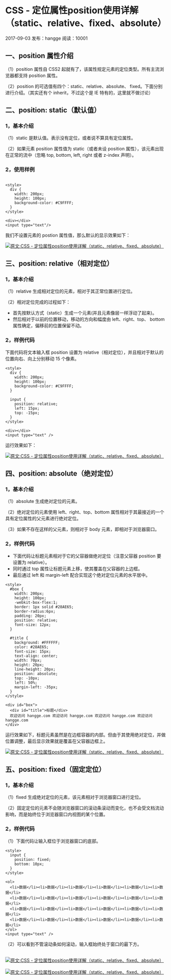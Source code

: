 # CSS \- 定位属性position使用详解（static、relative、fixed、absolute）

2017\-09\-03 发布：hangge 阅读：10001

## 一、position 属性介绍

（1）position 属性自 CSS2 起就有了，该属性规定元素的定位类型。所有主流浏览器都支持 position 属性。

（2）position 的可选值有四个：static、relative、absolute、 fixed。下面分别进行介绍。（其实还有个 inherit，不过这个是 IE 特有的，这里就不做讨论）

## 二、position: static（默认值）

### 1，基本介绍

（1）static 是默认值。表示没有定位，或者说不算具有定位属性。

（2）如果元素 position 属性值为 static（或者未设 position 属性），该元素出现在正常的流中（忽略 top, bottom, left, right 或者 z\-index 声明）。

### 2，使用样例

```

<style>
  div {
    width: 200px;
    height: 100px;
    background-color: #C9FFFF;
  }
</style>
 
<div></div>
<input type="text"/>

 ```

我们不设置元素的 postion 属性值，那么默认的显示效果如下：

[![原文:CSS - 定位属性position使用详解（static、relative、fixed、absolute）](https://www.hangge.com/blog_uploads/201708/2017082720525381093.png)](#)

## 三、position: relative（相对定位）

### 1，基本介绍

（1）relative 生成相对定位的元素，相对于其正常位置进行定位。

（2）相对定位完成的过程如下：

*   首先按默认方式（static）生成一个元素(并且元素像层一样浮动了起来)。
*   然后相对于以前的位置移动，移动的方向和幅度由 left、right、top、 bottom 属性确定，偏移前的位置保留不动。

### 2，样例代码

下面代码将文本输入框 position 设置为 relative（相对定位），并且相对于默认的位置向右、向上分别移动 15 个像素。

```
<style>
  div {
    width: 200px;
    height: 100px;
    background-color: #C9FFFF;
  }
   
  input {
    position: relative;
    left: 15px;
    top: -15px;
  }
</style>
 
<div></div>
<input type="text" />
```

运行效果如下：

[![原文:CSS - 定位属性position使用详解（static、relative、fixed、absolute）](https://www.hangge.com/blog_uploads/201708/2017082720542782867.png)](#)

## 四、position: absolute（绝对定位）

### 1，基本介绍

（1）absolute 生成绝对定位的元素。

（2）绝对定位的元素使用 left、right、top、bottom 属性相对于其最接近的一个具有定位属性的父元素进行绝对定位。

（3）如果不存在这样的父元素，则相对于 body 元素，即相对于浏览器窗口。

### 2，样例代码

*   下面代码让标题元素相对于它的父容器做绝对定位（注意父容器 position 要设置为 relative）。
*   同时通过 top 属性让标题元素上移，使其覆盖在父容器的上边框。
*   最后通过 left 和 margin\-left 配合实现这个绝对定位元素的水平居中。

```
<style>
  #box {
    width: 200px;
    height: 100px;
    -webkit-box-flex:1;
    border: 1px solid #28AE65;
    border-radius:6px;
    padding: 20px;
    position: relative;
    font-size: 12px;
  }
 
  #title {
    background: #FFFFFF;
    color: #28AE65;
    font-size: 15px;
    text-align: center;
    width: 70px;
    height: 20px;
    line-height: 20px;
    position: absolute;
    top: -10px;
    left: 50%;
    margin-left: -35px;
  }
</style>
 
<div id="box">
  <div id="title">标题</div>
  欢迎访问 hangge.com 欢迎访问 hangge.com 欢迎访问 hangge.com 欢迎访问 hangge.com
</div>
```

运行效果如下，标题元素虽然是在边框容器的内部。但由于其使用绝对定位，并做位置调整，最后显示效果就是覆盖在父容器边框上。

[![原文:CSS - 定位属性position使用详解（static、relative、fixed、absolute）](https://www.hangge.com/blog_uploads/201708/2017082720570690698.png)](#)

## 五、position: fixed（固定定位）

### 1，基本介绍

（1）fixed 生成绝对定位的元素，该元素相对于浏览器窗口进行定位。

（2）固定定位的元素不会随浏览器窗口的滚动条滚动而变化，也不会受文档流动影响，而是始终位于浏览器窗口内视图的某个位置。

### 2，样例代码

（1）下面代码让输入框位于浏览器窗口的底部。

```
<style>
  input {
    position: fixed;
    bottom: 10px;
  }
</style>
 
<ol>
  <li>数据</li><li>数据</li><li>数据</li><li>数据</li><li>数据</li><li>数据</li>
  <li>数据</li><li>数据</li><li>数据</li><li>数据</li><li>数据</li><li>数据</li>
  <li>数据</li><li>数据</li><li>数据</li><li>数据</li><li>数据</li><li>数据</li>
  <li>数据</li><li>数据</li><li>数据</li><li>数据</li><li>数据</li><li>数据</li>
</ol>
<input type="text" />
```

（2）可以看到不管滚动条如何滚动，输入框始终处于窗口的最下方。

    [![原文:CSS - 定位属性position使用详解（static、relative、fixed、absolute）](https://www.hangge.com/blog_uploads/201708/2017082721011046663.png)](#)       [![原文:CSS - 定位属性position使用详解（static、relative、fixed、absolute）](https://www.hangge.com/blog_uploads/201708/2017082721011762210.png)](#)
